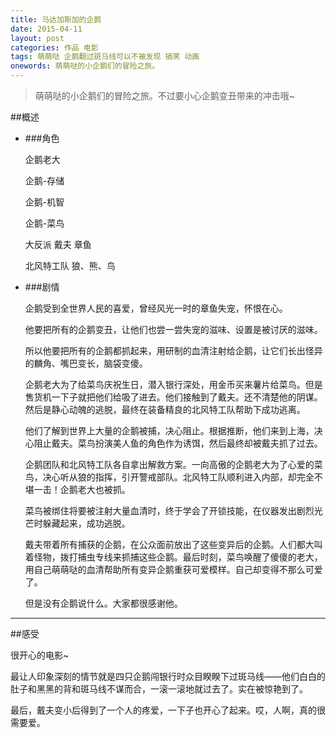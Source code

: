 ```yaml
---
title: 马达加斯加的企鹅
date: 2015-04-11
layout: post
categories: 作品 电影
tags: 萌萌哒 企鹅翻过斑马线可以不被发现 搞笑 动画
onewords: 萌萌哒的小企鹅们的冒险之旅。
---
```


> 萌萌哒的小企鹅们的冒险之旅。不过要小心企鹅变丑带来的冲击哦~

##概述

- ###角色

    企鹅老大
    
    企鹅-存储
    
    企鹅-机智
    
    企鹅-菜鸟
    
    大反派 戴夫 章鱼
    
    北风特工队 狼、熊、鸟


- ###剧情

    企鹅受到全世界人民的喜爱，曾经风光一时的章鱼失宠，怀恨在心。
    
    他要把所有的企鹅变丑，让他们也尝一尝失宠的滋味、设置是被讨厌的滋味。
    
    所以他要把所有的企鹅都抓起来，用研制的血清注射给企鹅，让它们长出怪异的麟角、嘴巴变长，脑袋变傻。
    
    企鹅老大为了给菜鸟庆祝生日，潜入银行深处，用金币买来薯片给菜鸟。但是售货机一下子就把他们给吸了进去。他们接触到了戴夫。还不清楚他的阴谋。然后是静心动魄的逃脱，最终在装备精良的北风特工队帮助下成功逃离。
    
    他们了解到世界上大量的企鹅被捕，决心阻止。根据推断，他们来到上海，决心阻止戴夫。菜鸟扮演美人鱼的角色作为诱饵，然后最终却被戴夫抓了过去。
    
    企鹅团队和北风特工队各自拿出解救方案。一向高傲的企鹅老大为了心爱的菜鸟，决心听从狼的指挥，引开警戒部队。北风特工队顺利进入内部，却完全不堪一击！企鹅老大也被抓。
    
    菜鸟被绑住将要被注射大量血清时，终于学会了开锁技能，在仪器发出剧烈光芒时躲藏起来，成功逃脱。
    
    戴夫带着所有捕获的企鹅，在公众面前放出了这些变异后的企鹅。人们都大叫着怪物，拨打捕虫专线来抓捕这些企鹅。最后时刻，菜鸟唤醒了傻傻的老大，用自己萌萌哒的血清帮助所有变异企鹅重获可爱模样。自己却变得不那么可爱了。
    
    但是没有企鹅说什么。大家都很感谢他。

----

##感受

很开心的电影~

最让人印象深刻的情节就是四只企鹅闯银行时众目睽睽下过斑马线——他们白白的肚子和黑黑的背和斑马线不谋而合，一滚一滚地就过去了。实在被惊艳到了。

最后，戴夫变小后得到了一个人的疼爱，一下子也开心了起来。哎，人啊，真的很需要爱。    

